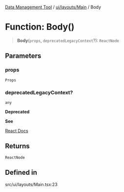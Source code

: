 [Data Management Tool](../../../../index.md) / [ui/layouts/Main](../index.md) / Body

# Function: Body()

> **Body**(`props`, `deprecatedLegacyContext`?): `ReactNode`

## Parameters

### props

`Props`

### deprecatedLegacyContext?

`any`

**Deprecated**

**See**

[React Docs](https://legacy.reactjs.org/docs/legacy-context.html#referencing-context-in-lifecycle-methods)

## Returns

`ReactNode`

## Defined in

src/ui/layouts/Main.tsx:23
